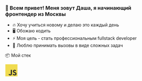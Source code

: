 ### 👋 Всем привет! Меня зовут Даша, я начинающий фронтендер из Москвы 

- :fire: Хочу учиться новому и делаю это каждый день
- :desktop_computer: Обожаю кодить
- :zap: Моя цель - стать профессиональным fullstack developer
- :muscle: Люблю принимать вызовы в виде сложных задач

:package: Мой стек
<div>
  <img src="https://github.com/devicons/devicon/blob/master/icons/javascript/javascript-original.svg" title="JavaScript" alt="JavaScript" width="40" height="40">
</div>

